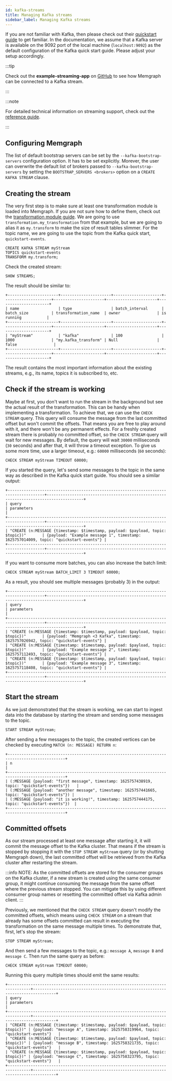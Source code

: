 ```yaml
---
id: kafka-streams
title: Managing Kafka streams
sidebar_label: Managing Kafka streams
---
```


If you are not familiar with Kafka, then please check out their [quickstart
guide](https://kafka.apache.org/quickstart) to get familiar. In the
documentation, we assume that a Kafka server is available on the 9092 port of
the local machine (`localhost:9092`) as the default configuration of the Kafka
quick start guide. Please adjust your setup accordingly.

:::tip

Check out the **example-streaming-app** on
[GitHub](https://github.com/memgraph/example-streaming-app) to see how Memgraph
can be connected to a Kafka stream.

:::

:::note

For detailed technical information on streaming support, check out the
[reference guide](/reference-guide/streams/overview.md).

:::

## Configuring Memgraph

The list of default bootstrap servers can be set by the
`--kafka-bootstrap-servers` configuration option. It has to be set explicitly.
Morever, the user can overwrite the default list of brokers passed to
`--kafka-bootstrap-servers` by setting the `BOOTSTRAP_SERVERS <brokers>` option
on a `CREATE KAFKA STREAM` clause.

## Creating the stream

The very first step is to make sure at least one transformation module is loaded
into Memgraph. If you are not sure how to define them, check out the
[transformation module
guide](/how-to-guides/streams/kafka/implement-transformation-module.md).
We are going to use `transformation.my_transformation` from that example, but we
are going to alias it as `my.transform` to make the size of result tables
slimmer. For the topic name, we are going to use the topic from the Kafka quick
start, `quickstart-events`.

```cypher
CREATE KAFKA STREAM myStream
TOPICS quickstart-events
TRANSFORM my.transform;
```

Check the created stream:

```cypher
SHOW STREAMS;
```

The result should be similar to:

```plaintext
+----------------------+----------------------+---------------------+---------------------+----------------------+----------------------+----------------------+
| name                 | type                 | batch_interval      | batch_size          | transformation_name  | owner                | is running           |
+----------------------+----------------------+---------------------+---------------------+----------------------+----------------------+----------------------+
| "myStream"           | "kafka"              | 100                 | 1000                | "my.kafka_transform" | Null                 | false                |
+----------------------+----------------------+---------------------+---------------------+----------------------+----------------------+----------------------+
```

The result contains the most important information about the existing streams,
e.g., its name, topics it is subscribed to, etc.

## Check if the stream is working

Maybe at first, you don't want to run the stream in the background but see the
actual result of the transformation. This can be handy when implementing a
transformation. To achieve that, we can use the `CHECK STREAM` query. This query
will consume the message from the last committed offset but won't commit the
offsets. That means you are free to play around with it, and there won't be any
permanent effects. For a freshly created stream there is probably no committed offset, so the `CHECK STREAM` query will wait for new messages. By default, the
query will wait `30000` milliseconds (`30` seconds) and after that, it will
throw a timeout exception. To give us some more time, use a larger timeout,
e.g.: `60000` milliseconds (`60` seconds):

```cypher
CHECK STREAM myStream TIMEOUT 60000;
```

If you started the query, let's send some messages to the topic in the same way
as described in the Kafka quick start guide. You should see a similar output:

```plaintext
+--------------------------------------------------------------------------------------+--------------------------------------------------------------------------------------+
| query                                                                                | parameters                                                                           |
+--------------------------------------------------------------------------------------+--------------------------------------------------------------------------------------+
| "CREATE (n:MESSAGE {timestamp: $timestamp, payload: $payload, topic: $topic})"       | {payload: "Example message 1", timestamp: 1625757014009, topic: "quickstart-events"} |
+--------------------------------------------------------------------------------------+--------------------------------------------------------------------------------------+
```

If you want to consume more batches, you can also increase the batch limit:

```cypher
CHECK STREAM myStream BATCH_LIMIT 3 TIMEOUT 60000;
```

As a result, you should see multiple messages (probably 3) in the output:

```plaintext
+--------------------------------------------------------------------------------------+--------------------------------------------------------------------------------------+
| query                                                                                | parameters                                                                           |
+--------------------------------------------------------------------------------------+--------------------------------------------------------------------------------------+
| "CREATE (n:MESSAGE {timestamp: $timestamp, payload: $payload, topic: $topic})"       | {payload: "Memgraph <3 Kafka", timestamp: 1625757026942, topic: "quickstart-events"} |
| "CREATE (n:MESSAGE {timestamp: $timestamp, payload: $payload, topic: $topic})"       | {payload: "Example message 2", timestamp: 1625757112493, topic: "quickstart-events"} |
| "CREATE (n:MESSAGE {timestamp: $timestamp, payload: $payload, topic: $topic})"       | {payload: "Example message 3", timestamp: 1625757118408, topic: "quickstart-events"} |
+--------------------------------------------------------------------------------------+--------------------------------------------------------------------------------------+
```

## Start the stream

As we just demonstrated that the stream is working, we can start to ingest data
into the database by starting the stream and sending some messages to the topic.

```
START STREAM myStream;
```

After sending a few messages to the topic, the created vertices can be checked
by executing `MATCH (n: MESSAGE) RETURN n`:

```plaintext
+-----------------------------------------------------------------------------------------------+
| n                                                                                             |
+-----------------------------------------------------------------------------------------------+
| (:MESSAGE {payload: "first message", timestamp: 1625757438919, topic: "quickstart-events"})   |
| (:MESSAGE {payload: "another message", timestamp: 1625757441665, topic: "quickstart-events"}) |
| (:MESSAGE {payload: "it is working!", timestamp: 1625757444175, topic: "quickstart-events"})  |
+-----------------------------------------------------------------------------------------------+
```

## Committed offsets

As our stream processed at least one message after starting it, it will commit
the message offset to the Kafka cluster. That means if the stream is stopped
by stopping it with the `STOP STREAM myStream` query (or by shutting Memgraph
down), the last committed offset will be retrieved from the Kafka cluster after
restarting the stream.

:::info
NOTE: As the committed offsets are stored for the consumer groups on the Kafka
cluster, if a new stream is created using the same consumer group, it might
continue consuming the message from the same offset where the previous stream
stopped. You can mitigate this by using different consumer group names or
resetting the committed offset via Kafka admin client.
:::

Previously, we mentioned that the `CHECK STREAM` query doesn't modify the
committed offsets, which means using `CHECK STREAM` on a stream that already
has some offsets committed can result in executing the transformation on the
same message multiple times. To demonstrate that, first, let's stop the stream:

```cypher
STOP STREAM myStream;
```

And then send a few messages to the topic, e.g.: `message A`, `message B` and
`message C`. Then run the same query as before:

```cypher
CHECK STREAM myStream TIMEOUT 60000;
```

Running this query multiple times should emit the same results:

```plaintext
+--------------------------------------------------------------------------------+--------------------------------------------------------------------------------+
| query                                                                          | parameters                                                                     |
+--------------------------------------------------------------------------------+--------------------------------------------------------------------------------+
| "CREATE (n:MESSAGE {timestamp: $timestamp, payload: $payload, topic: $topic})" | {payload: "message A", timestamp: 1625758319964, topic: "quickstart-events"}   |
| "CREATE (n:MESSAGE {timestamp: $timestamp, payload: $payload, topic: $topic})" | {payload: "message B", timestamp: 1625758321735, topic: "quickstart-events"}   |
| "CREATE (n:MESSAGE {timestamp: $timestamp, payload: $payload, topic: $topic})" | {payload: "message C", timestamp: 1625758323795, topic: "quickstart-events"}   |
+--------------------------------------------------------------------------------+--------------------------------------------------------------------------------+
```
